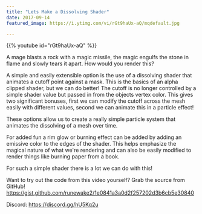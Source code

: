 ```yaml
---
title: "Lets Make a Dissolving Shader"
date: 2017-09-14
featured_image: https://i.ytimg.com/vi/rGt9haUx-aQ/mqdefault.jpg

---
```


{{% youtube id="rGt9haUx-aQ" %}}

A mage blasts a rock with a magic missile, the magic engulfs the stone in flame and slowly tears it apart. How would you render this?

A simple and easily extensible option is the use of a dissolving shader that animates a cutoff point against a mask. This is the basics of an alpha clipped shader, but we can do better! The cutoff is no longer controlled by a simple shader value but passed in from the objects vertex color. This gives two significant bonuses, first we can modify the cutoff across the mesh easily with different values, second we can animate this in a particle effect!

These options allow us to create a really simple particle system that animates the dissolving of a mesh over time.

For added fun a rim glow or burning effect can be added by adding an emissive color to the edges of the shader. This helps emphasize the magical nature of what we're rendering and can also be easily modified to render things like burning paper from a book.

For such a simple shader there is a lot we can do with this!

Want to try out the code from this video yourself? Grab the source from GitHub! https://gist.github.com/runewake2/1e0841a3a0d2f257202d3b6cb5e30840

Discord: https://discord.gg/hU5Kq2u